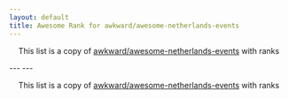 ```yaml
---
layout: default
title: Awesome Rank for awkward/awesome-netherlands-events
---
```


<p align="center">
	This list is a copy of <a href="https://github.com/awkward/awesome-netherlands-events">awkward/awesome-netherlands-events</a> with ranks
</p>
---
---
<p align="center">
	This list is a copy of <a href="https://github.com/awkward/awesome-netherlands-events">awkward/awesome-netherlands-events</a> with ranks
</p>
